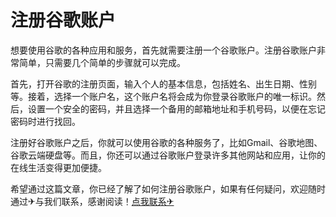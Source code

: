 # 注册谷歌账户

想要使用谷歌的各种应用和服务，首先就需要注册一个谷歌账户。注册谷歌账户非常简单，只需要几个简单的步骤就可以完成。

首先，打开谷歌的注册页面，输入个人的基本信息，包括姓名、出生日期、性别等。接着，选择一个账户名，这个账户名将会成为你登录谷歌账户的唯一标识。然后，设置一个安全的密码，并且选择一个备用的邮箱地址和手机号码，以便在忘记密码时进行找回。

注册好谷歌账户之后，你就可以使用谷歌的各种服务了，比如Gmail、谷歌地图、谷歌云端硬盘等。而且，你还可以通过谷歌账户登录许多其他网站和应用，让你的在线生活变得更加便捷。

希望通过这篇文章，你已经了解了如何注册谷歌账户，如果有任何疑问，欢迎随时通过✈与我们联系，感谢阅读！[点我联系✈](https://www.G208.com)